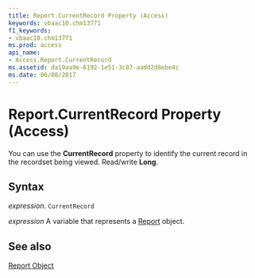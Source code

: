 ```yaml
---
title: Report.CurrentRecord Property (Access)
keywords: vbaac10.chm13771
f1_keywords:
- vbaac10.chm13771
ms.prod: access
api_name:
- Access.Report.CurrentRecord
ms.assetid: da19aa9e-6192-1e51-3c07-aadd2d8ebe4c
ms.date: 06/08/2017
---
```



# Report.CurrentRecord Property (Access)

You can use the  **CurrentRecord** property to identify the current record in the recordset being viewed. Read/write **Long**.


## Syntax

 _expression_. `CurrentRecord`

 _expression_ A variable that represents a [Report](Access.Report.md) object.


## See also


[Report Object](Access.Report.md)

